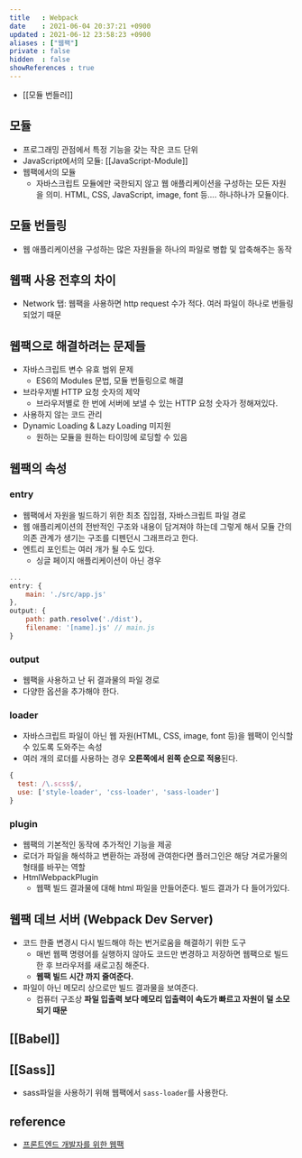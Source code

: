 ```yaml
---
title   : Webpack
date    : 2021-06-04 20:37:21 +0900
updated : 2021-06-12 23:58:23 +0900
aliases : ["웹팩"]
private : false
hidden  : false
showReferences : true
---
```

- [[모듈 번들러]]

## 모듈
- 프로그래밍 관점에서 특정 기능을 갖는 작은 코드 단위 
- JavaScript에서의 모듈: [[JavaScript-Module]] 
- 웹팩에서의 모듈
    - 자바스크립트 모듈에만 국한되지 않고 웹 애플리케이션을 구성하는 모든 자원을 의미. HTML, CSS, JavaScript, image, font 등.... 하나하나가 모듈이다.  
## 모듈 번들링  
- 웹 애플리케이션을 구성하는 많은 자원들을 하나의 파일로 병합 및 압축해주는 동작

## 웹팩 사용 전후의 차이  
- Network 탭: 웹팩을 사용하면 http request 수가 적다. 여러 파일이 하나로 번들링 되었기 때문   
  
## 웹팩으로 해결하려는 문제들  
- 자바스크립트 변수 유효 범위 문제 
  - ES6의 Modules 문법, 모듈 번들링으로 해결
- 브라우저별 HTTP 요청 숫자의 제약  
  - 브라우저별로 한 번에 서버에 보낼 수 있는 HTTP 요청 숫자가 정해져있다.  
- 사용하지 않는 코드 관리
- Dynamic Loading & Lazy Loading 미지원 
  - 원하는 모듈을 원하는 타이밍에 로딩할 수 있음 

## 웹팩의 속성 
### entry
- 웹팩에서 자원을 빌드하기 위한 최초 집입점, 자바스크립트 파일 경로 
- 웹 애플리케이션의 전반적인 구조와 내용이 담겨져야 하는데 그렇게 해서 모듈 간의 의존 관계가 생기는 구조를 디펜던시 그래프라고 한다.  
- 엔트리 포인트는 여러 개가 될 수도 있다.  
  - 싱글 페이지 애플리케이션이 아닌 경우  
```javascript
...
entry: {
    main: './src/app.js'
},
output: {
    path: path.resolve('./dist'),
    filename: '[name].js' // main.js
}
```
### output
- 웹팩을 사용하고 난 뒤 결과물의 파일 경로  
- 다양한 옵션을 추가해야 한다.  
  
### loader
- 자바스크립트 파일이 아닌 웹 자원(HTML, CSS, image, font 등)을 웹팩이 인식할 수 있도록 도와주는 속성
- 여러 개의 로더를 사용하는 경우 **오른쪽에서 왼쪽 순으로 적용**된다.  
```javascript
{
  test: /\.scss$/,
  use: ['style-loader', 'css-loader', 'sass-loader']
}
```
### plugin
- 웹팩의 기본적인 동작에 추가적인 기능을 제공  
- 로더가 파일을 해석하고 변환하는 과정에 관여한다면 플러그인은 해당 겨로가물의 형태를 바꾸는 역할 
- HtmlWebpackPlugin
    - 웹팩 빌드 결과물에 대해 html 파일을 만들어준다. 빌드 결과가 다 들어가있다.  

## 웹팩 데브 서버 (Webpack Dev Server)  
- 코드 한줄 변경시 다시 빌드해야 하는 번거로움을 해결하기 위한 도구
    - 매번 웹팩 명령어를 실행하지 않아도 코드만 변경하고 저장하면 웹팩으로 빌드한 후 브라우저를 새로고침 해준다.  
    - **웹팩 빌드 시간 까지 줄여준다.** 
- 파일이 아닌 메모리 상으로만 빌드 결과물을 보여준다.
    - 컴퓨터 구조상 **파일 입출력 보다 메모리 입출력이 속도가 빠르고 자원이 덜 소모되기 때문** 
  
## [[Babel]]

## [[Sass]] 
- sass파일을 사용하기 위해 웹팩에서 `sass-loader`를 사용한다.  
  
## reference
- [프론트엔드 개발자를 위한 웹팩](https://inf.run/hVZe) 
